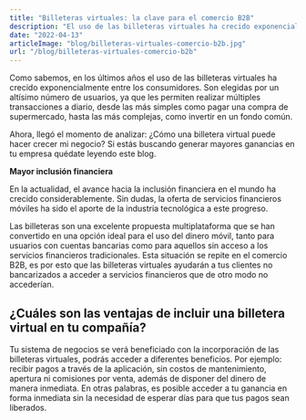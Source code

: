 ```yaml
---
title: "Billeteras virtuales: la clave para el comercio B2B"
description: "El uso de las billeteras virtuales ha crecido exponencialmente entre los consumidores. Permiten realizar múltiples transacciones desde el celular."
date: "2022-04-13"
articleImage: "blog/billeteras-virtuales-comercio-b2b.jpg"
url: "/blog/billeteras-virtuales-comercio-b2b"
---
```


Como sabemos, en los últimos años el uso de las billeteras virtuales ha crecido exponencialmente entre los consumidores. Son elegidas por un altísimo número de usuarios, ya que les permiten realizar múltiples transacciones a diario, desde las más simples como pagar una compra de supermercado, hasta las más complejas, como invertir en un fondo común.

Ahora, llegó el momento de analizar: ¿Cómo una billetera virtual puede hacer crecer mi negocio? Si estás buscando generar mayores ganancias en tu empresa quédate leyendo este blog.

**Mayor inclusión financiera**

En la actualidad, el avance hacia la inclusión financiera en el mundo ha crecido considerablemente. Sin dudas, la oferta de servicios financieros móviles ha sido el aporte de la industria tecnológica a este progreso.

Las billeteras son una excelente propuesta multiplataforma que se han convertido en una opción ideal para el uso del dinero móvil, tanto para usuarios con cuentas bancarias como para aquellos sin acceso a los servicios financieros tradicionales. Esta situación se repite en el comercio B2B, es por esto que las billeteras virtuales ayudarán a tus clientes no bancarizados a acceder a servicios financieros que de otro modo no accederían.

## ¿Cuáles son las ventajas de incluir una billetera virtual en tu compañía?

Tu sistema de negocios se verá beneficiado con la incorporación de las billeteras virtuales, podrás acceder a diferentes beneficios. Por ejemplo: recibir pagos a través de la aplicación, sin costos de mantenimiento, apertura ni comisiones por venta, además de disponer del dinero de manera inmediata. En otras palabras, es posible acceder a tu ganancia en forma inmediata sin la necesidad de esperar días para que tus pagos sean liberados.
